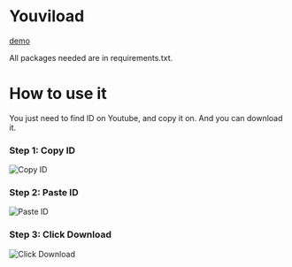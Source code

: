 # Youviload

[demo](https://youviload.herokuapp.com/)

All packages needed are in requirements.txt.

# How to use it 

You just need to find ID on Youtube, and copy it on. And you can download it.

### Step 1: Copy ID

![Copy ID](https://i.imgur.com/7p7Ta2E.jpg)

### Step 2: Paste ID

![Paste ID](https://i.imgur.com/TnH2jzw.jpg)

### Step 3: Click Download

![Click Download](https://i.imgur.com/JQaKzgj.jpg)



